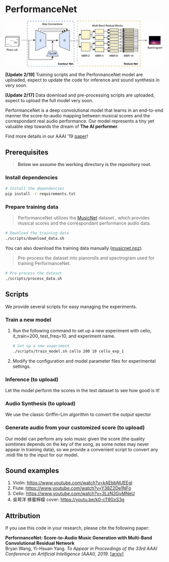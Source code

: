 
# PerformanceNet


![Model image](https://github.com/bwang514/PerformanceNet/blob/master/model.jpg)

**[Update 2/19]** Training scripts and the PerformanceNet model are uploaded, expect to update the code for inference and sound synthesis in very soon. 

**[Update 2/17]** Data download and pre-processing scripts are uploaded, expect to upload the full model very soon. 

PerformanceNet is a deep convolutional model that learns in an end-to-end manner the score-to-audio mapping between musical scores and the correspondant real audio performance. Our model represents a tiny yet valuable step towards the dream of **The AI performer**.

Find more details in our AAAI '19 [paper](https://arxiv.org/abs/1811.04357)!


## Prerequisites

> __Below we assume the working directory is the repository root.__

### Install dependencies

  ```sh
  # Install the dependencies
  pip install -r requirements.txt
  ```

### Prepare training data

> PerformanceNet utilizes the [MusicNet](https://homes.cs.washington.edu/~thickstn/start.html) dataset
, which provides musical scores and the correspondant performance audio data.

```sh
# Download the training data
./scripts/download_data.sh
```
You can also download the training data manually
([musicnet.npz](https://homes.cs.washington.edu/~thickstn/media/musicnet.npz)).

> Pre-process the dataset into pianorolls and spectrogram used for training PerformanceNet.

```sh
# Pre-process the dataset
./scripts/process_data.sh
```
## Scripts

We provide several scripts for easy managing the experiments.

### Train a new model

1. Run the following command to set up a new experiment with cello, it_train=200, test_freq=10, and experiment name.

   ```sh
   # Set up a new experiment
   ./scripts/train_model.sh cello 200 10 cello_exp_1
   ```

2. Modify the configuration and model parameter files for experimental settings.

### Inference (to upload)

Let the model perform the scores in the test dataset to see how good is it!

### Audio Synthesis (to upload)

We use the classic Griffin-Lim algorithm to convert the output spector

### Generate audio from your customized score (to upload)

Our model can perform any solo music given the score (the quality somtimes depends on the key of the song, as some notes may never appear in training data), so we provide a convenient script to convert any .midi file to the input for our model.

## Sound examples

1. Violin: https://www.youtube.com/watch?v=kAEbbNUEEgI
2. Flute: https://www.youtube.com/watch?v=Y38Z2De1NFo
3. Cello: https://www.youtube.com/watch?v=3LzN3GvMNeU
4. 吳萼洋 蜂蜜檸檬 cover: https://youtu.be/k0-cT6GxS3g

## Attribution

If you use this code in your research, please cite the following paper:

__PerformanceNet: Score-to-Audio Music Generation with Multi-Band Convolutional Residual Network__<br>
Bryan Wang, Yi-Hsuan Yang. _To Appear in Proceedings of the 33rd AAAI Conference on Artificial Intelligence (AAAI), 2019_. [[arxiv](https://arxiv.org/abs/1811.04357)]

